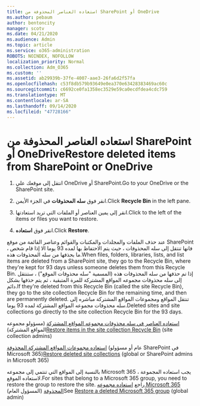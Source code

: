 ```yaml
---
title: استعاده العناصر المحذوفة من SharePoint أو OneDrive
ms.author: pebaum
author: bentoncity
manager: scotv
ms.date: 04/21/2020
ms.audience: Admin
ms.topic: article
ms.service: o365-administration
ROBOTS: NOINDEX, NOFOLLOW
localization_priority: Normal
ms.collection: Adm_O365
ms.custom: ''
ms.assetid: ab29939b-37fe-4007-aae3-26fa6d2f57fa
ms.openlocfilehash: c53f8db579b93649e0ea370e63428383469ac60c
ms.sourcegitcommit: c6692ce0fa1358ec3529e59ca0ecdfdea4cdc759
ms.translationtype: MT
ms.contentlocale: ar-SA
ms.lasthandoff: 09/14/2020
ms.locfileid: "47728166"
---
```

# <a name="restore-deleted-items-from-sharepoint-or-onedrive"></a><span data-ttu-id="e9650-102">استعاده العناصر المحذوفة من SharePoint أو OneDrive</span><span class="sxs-lookup"><span data-stu-id="e9650-102">Restore deleted items from SharePoint or OneDrive</span></span>

1. <span data-ttu-id="e9650-103">انتقل إلى موقعك علي OneDrive أو SharePoint.</span><span class="sxs-lookup"><span data-stu-id="e9650-103">Go to your OneDrive or the SharePoint site.</span></span>
    
2. <span data-ttu-id="e9650-104">انقر فوق **سله المحذوفات** في الجزء الأيمن.</span><span class="sxs-lookup"><span data-stu-id="e9650-104">Click **Recycle Bin** in the left pane.</span></span> 
    
3. <span data-ttu-id="e9650-105">انقر إلى يمين العناصر أو الملفات التي تريد استعادتها.</span><span class="sxs-lookup"><span data-stu-id="e9650-105">Click to the left of the items or files you want to restore.</span></span>
    
4. <span data-ttu-id="e9650-106">انقر فوق **استعاده**.</span><span class="sxs-lookup"><span data-stu-id="e9650-106">Click **Restore**.</span></span> 
    
<span data-ttu-id="e9650-107">عند حذف الملفات والمجلدات والمكتبات والقوائم وعناصر القائمة من موقع SharePoint ، فانها تنتقل إلى سله المحذوفات ، حيث يتم الاحتفاظ بها لمده 93 يوما الا إذا قام شخص ما بحذفها من سله المحذوفات هذه.</span><span class="sxs-lookup"><span data-stu-id="e9650-107">When files, folders, libraries, lists, and list items are deleted from a SharePoint site, they go to the Recycle Bin, where they're kept for 93 days unless someone deletes them from this Recycle Bin.</span></span> <span data-ttu-id="e9650-108">إذا تم حذفها من سله المحذوفات هذه (المسمية "سله محذوفات الموقع") ، ستنتقل إلى سله محذوفات مجموعه المواقع المشتركة للمرة المتبقية ، ثم يتم حذفها بشكل دائم.</span><span class="sxs-lookup"><span data-stu-id="e9650-108">If they're deleted from this Recycle Bin (called the site Recycle Bin), they go to the site collection Recycle Bin for the remaining time, and then are permanently deleted.</span></span> <span data-ttu-id="e9650-109">تنتقل المواقع ومجموعات المواقع المشتركة مباشره إلى سله محذوفات مجموعه المواقع المشتركة لمده 93 يوما.</span><span class="sxs-lookup"><span data-stu-id="e9650-109">Deleted sites and site collections go directly to the site collection Recycle Bin for the 93 days.</span></span>
  
<span data-ttu-id="e9650-110">[استعاده العناصر في سله محذوفات مجموعه المواقع المشتركة](https://go.microsoft.com/fwlink/?linkid=867800) (مسؤولو مجموعه المواقع المشتركة)</span><span class="sxs-lookup"><span data-stu-id="e9650-110">[Restore items in the site collection Recycle Bin](https://go.microsoft.com/fwlink/?linkid=867800) (site collection admins)</span></span> 
  
<span data-ttu-id="e9650-111">[استعاده مجموعات المواقع المشتركة المحذوفة](https://go.microsoft.com/fwlink/?linkid=867660) (عام أو مسؤولو SharePoint في Microsoft 365)</span><span class="sxs-lookup"><span data-stu-id="e9650-111">[Restore deleted site collections](https://go.microsoft.com/fwlink/?linkid=867660) (global or SharePoint admins in Microsoft 365)</span></span> 
  
<span data-ttu-id="e9650-112">بالنسبة إلى المواقع التي تنتمي إلى مجموعه Microsoft 365 ، يجب استعاده المجموعة لاستعاده الموقع.</span><span class="sxs-lookup"><span data-stu-id="e9650-112">For sites that belong to a Microsoft 365 group, you need to restore the group to restore the site.</span></span> <span data-ttu-id="e9650-113">راجع [استعاده مجموعه Microsoft 365 المحذوفة](https://go.microsoft.com/fwlink/?linkid=867802) (المسؤول العام)</span><span class="sxs-lookup"><span data-stu-id="e9650-113">See [Restore a deleted Microsoft 365 group](https://go.microsoft.com/fwlink/?linkid=867802) (global admin)</span></span> 
  

